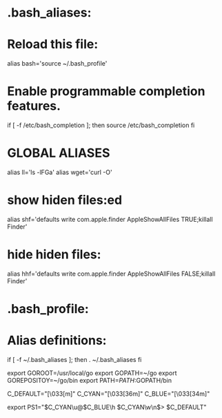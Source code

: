 # .bash_aliases:

# Reload this file:
alias bash='source ~/.bash_profile'

# Enable programmable completion features.
if [ -f /etc/bash_completion ]; then
    source /etc/bash_completion
fi

# GLOBAL ALIASES
alias ll='ls -lFGa'
alias wget='curl -O'

# show hiden files:ed
alias shf='defaults write com.apple.finder AppleShowAllFiles TRUE;killall Finder'
# hide hiden files:
alias hhf='defaults write com.apple.finder AppleShowAllFiles FALSE;killall Finder'

# .bash_profile:

# Alias definitions:
if [ -f ~/.bash_aliases ]; then
    . ~/.bash_aliases
fi

export GOROOT=/usr/local/go
export GOPATH=~/go
export GOREPOSITOY=~/go/bin
export PATH=$PATH:$GOPATH/bin

C_DEFAULT="\[\033[m\]"
C_CYAN="\[\033[36m\]"
C_BLUE="\[\033[34m\]"

export PS1="$C_CYAN\u@$C_BLUE\h $C_CYAN\w\n$> $C_DEFAULT"